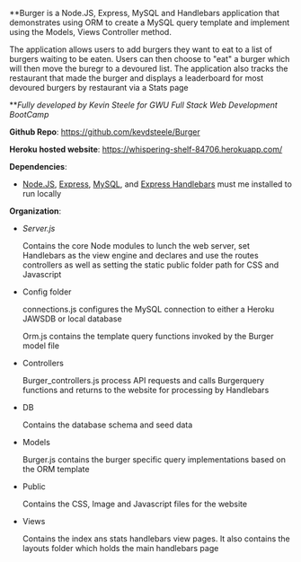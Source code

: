 **Burger is a Node.JS, Express, MySQL and Handlebars application that demonstrates using ORM to create a MySQL query template and implement using the Models, Views Controller method.

The application allows users to add burgers they want to eat to a list of burgers waiting to be eaten. Users can then choose to "eat" a burger which will then move the buregr to a devoured list. The application also tracks the restaurant that made the burger and displays a leaderboard for most devoured burgers by restaurant via a Stats page

***Fully developed by Kevin Steele for GWU Full Stack Web Development BootCamp* 

**Github Repo**: https://github.com/kevdsteele/Burger

**Heroku hosted website**: https://whispering-shelf-84706.herokuapp.com/

**Dependencies**:

- [Node.JS](https://nodejs.org/en/), [Express](https://www.npmjs.com/package/express), [MySQL](https://www.npmjs.com/package/my-sql), and [Express Handlebars](https://www.npmjs.com/package/my-sql)  must me installed to run locally 

**Organization**: 

- *Server.js*

  Contains the core Node modules to lunch the web server, set Handlebars as the view engine and declares and use the routes controllers as well as setting the static public folder path for CSS and Javascript

- Config folder 

  connections.js configures the MySQL connection to either a Heroku JAWSDB or local database 

  Orm.js contains the template query functions invoked by the Burger model file

- Controllers

  Burger_controllers.js process API requests and calls Burgerquery functions and returns to the website for processing by Handlebars

- DB

  Contains the database schema and seed data 

- Models

  Burger.js contains the burger specific query implementations based on the ORM template 

- Public

  Contains the CSS, Image and Javascript files for the website
  
- Views

  Contains the index ans stats handlebars view pages. It also contains the layouts folder which holds the main handlebars page 